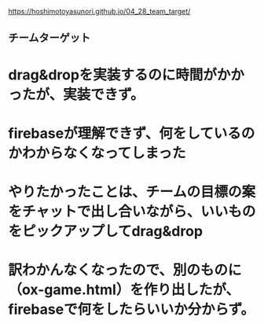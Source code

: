 https://hoshimotoyasunori.github.io/04_28_team_target/

 ## チームターゲット

 # drag&dropを実装するのに時間がかかったが、実装できず。
 # firebaseが理解できず、何をしているのかわからなくなってしまった
 # やりたかったことは、チームの目標の案をチャットで出し合いながら、いいものをピックアップしてdrag&drop

 # 訳わかんなくなったので、別のものに（ox-game.html）を作り出したが、firebaseで何をしたらいいか分からず。